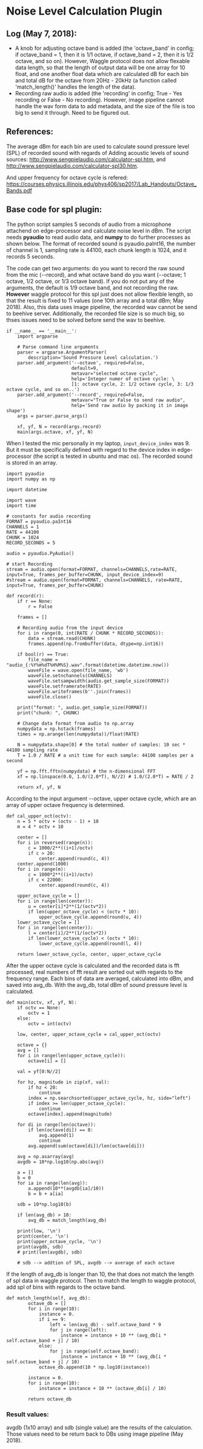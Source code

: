 <!--
waggle_topic=Waggle/Node/Plugins
-->

# Noise Level Calculation Plugin

## Log (May 7, 2018):
- A knob for adjusting octave band is added (the 'octave_band' in config; if octave_band = 1, then it is 1/1 octave, if octave_band = 2, then it is 1/2 octave, and so on). However, Waggle protocol does not allow flexable data length, so that the length of output data will be one array for 10 float, and one another float data which are calculated dB for each bin and total dB for the octave from 20Hz - 20kHz (a function called 'match_length()' handles the length of the data).
- Recording raw audio is added (the 'recording' in config; True - Yes recording or False - No recording). However, image pipeline cannot handle the wav form data to add metadata, and the size of the file is too big to send it through. Need to be figured out.

## References:
The average dBm for each bin are used to calculate sound pressure level (SPL) of recorded sound with regards of 
Adding acoustic levels of sound sources: http://www.sengpielaudio.com/calculator-spl.htm, and http://www.sengpielaudio.com/calculator-spl30.htm.

And upper frequency for octave cycle is refered: https://courses.physics.illinois.edu/phys406/sp2017/Lab_Handouts/Octave_Bands.pdf

## Base code for spl plugin:
The python script samples 5 seconds of audio from a microphone attachend on edge-processor and calculate noise level in dBm.
The script needs **pyaudio** to read audio data, and **numpy** to do further processes as shown below. The format of recorded sound is pyaudio.paInt16, the number of channel is 1, sampling rate is 44100, each chunk length is 1024, and it records 5 seconds.

The code can get two arguments: do you want to record the raw sound from the mic (--record), and what octave band do you want (--octave; 1 octave, 1/2 octave, or 1/3 octave band). If you do not put any of the arguments, the default is 1/9 octave band, and not recording the raw. **However** waggle protocol for this spl just does not allow flexible length, so that the result is fixed to 11 values (one 10th array and a total dBm; May 2018). Also, this data uses image pipeline, the recorded wav cannot be send to beehive server. Additionally, the recorded file size is so much big, so thses issues need to be solved before send the wav to beehive.

```
if __name__ == '__main__':
    import argparse

    # Parse command line arguments
    parser = argparse.ArgumentParser(
        description='Sound Pressure Level calculation.')
    parser.add_argument('--octave', required=False,
                        default=9,
                        metavar="selected octave cycle",
                        help='Integer numer of octave cycle: \
                        [1: octave cycle, 2: 1/2 octave cycle, 3: 1/3 octave cycle, and so on..')
    parser.add_argument('--record', required=False,
                        metavar="True or False to send raw audio",
                        help='Send raw audio by packing it in image shape')
    args = parser.parse_args()

    xf, yf, N = record(args.record)
    main(args.octave, xf, yf, N)
```

When I tested the mic personally in my laptop, ```input_device_index``` was 9. But it must be specifically defined with regard
to the device index in edge-processor (the script is tested in ubuntu and mac os). The recorded sound is stored in an array.

```
import pyaudio
import numpy as np

import datetime

import wave
import time

# constants for audio recording
FORMAT = pyaudio.paInt16
CHANNELS = 1
RATE = 44100
CHUNK = 1024
RECORD_SECONDS = 5

audio = pyaudio.PyAudio()

# start Recording
stream = audio.open(format=FORMAT, channels=CHANNELS,rate=RATE, input=True, frames_per_buffer=CHUNK, input_device_index=9)
#stream = audio.open(format=FORMAT, channels=CHANNELS, rate=RATE, input=True, frames_per_buffer=CHUNK)

def record(r):
    if r == None:
        r = False

    frames = []

    # Recording audio from the input device
    for i in range(0, int(RATE / CHUNK * RECORD_SECONDS)):
        data = stream.read(CHUNK)
        frames.append(np.frombuffer(data, dtype=np.int16))
    
    if bool(r) == True:
        file_name = "audio_{:%Y%m%dT%H%M%S}.wav".format(datetime.datetime.now())
        waveFile = wave.open(file_name, 'wb')
        waveFile.setnchannels(CHANNELS)
        waveFile.setsampwidth(audio.get_sample_size(FORMAT))
        waveFile.setframerate(RATE)
        waveFile.writeframes(b''.join(frames))
        waveFile.close()

    print("format: ", audio.get_sample_size(FORMAT))
    print("chunk: ", CHUNK)

    # Change data format from audio to np.array
    numpydata = np.hstack(frames)
    times = np.arange(len(numpydata))/float(RATE)

    N = numpydata.shape[0] # the total number of samples: 10 sec * 44100 sampling rate
    T = 1.0 / RATE # a unit time for each sample: 44100 samples per a second

    yf = np.fft.fftn(numpydata) # the n-dimensional FFT
    xf = np.linspace(0.0, 1.0/(2.0*T), N//2) # 1.0/(2.0*T) = RATE / 2

    return xf, yf, N

```
According to the input argument --octave, upper octave cycle, which are an array of upper octave frequency is determined. 

```
def cal_upper_oct(octv):
    n = 5 * octv + (octv - 1) + 10
    m = 4 * octv + 10

    center = []
    for i in reversed(range(n)):
        c = 1000/2**((i+1)/octv)
        if c > 20:
            center.append(round(c, 4))
    center.append(1000)
    for i in range(m):
        c = 1000*2**((i+1)/octv)
        if c < 22000:
            center.append(round(c, 4))

    upper_octave_cycle = []
    for i in range(len(center)):
        u = center[i]*2**(1/(octv*2))
        if len(upper_octave_cycle) < (octv * 10):
            upper_octave_cycle.append(round(u, 4))
    lower_octave_cycle = []
    for i in range(len(center)):
        l = center[i]/2**(1/(octv*2))
        if len(lower_octave_cycle) < (octv * 10):
            lower_octave_cycle.append(round(l, 4))

    return lower_octave_cycle, center, upper_octave_cycle
```

After the upper octave cycle is calculated and the recorded data is fft processed, real numbers of fft result are sorted out with regards to the frequency range. Each bins of data are averaged, calculated into dBm, and saved into avg_db. With the avg_db, total dBm of sound pressure level is calculated. 
```
def main(octv, xf, yf, N):
    if octv == None:
        octv = 1
    else:
        octv = int(octv)

    low, center, upper_octave_cycle = cal_upper_oct(octv)

    octave = {}
    avg = []
    for i in range(len(upper_octave_cycle)):
        octave[i] = []

    val = yf[0:N//2]
    
    for hz, magnitude in zip(xf, val):
        if hz < 20:
            continue
        index = np.searchsorted(upper_octave_cycle, hz, side="left")
        if index >= len(upper_octave_cycle):
            continue
        octave[index].append(magnitude)

    for di in range(len(octave)):
        if len(octave[di]) == 0:
            avg.append(1)
            continue
        avg.append(sum(octave[di])/len(octave[di]))

    avg = np.asarray(avg)
    avgdb = 10*np.log10(np.abs(avg))

    a = []
    b = 0
    for ia in range(len(avg)):
        a.append(10**(avgdb[ia]/10))
        b = b + a[ia]

    sdb = 10*np.log10(b)

    if len(avg_db) > 10:
        avg_db = match_length(avg_db)

    print(low, '\n')
    print(center, '\n')
    print(upper_octave_cycle, '\n')
    print(avgdb, sdb)
    # print(len(avgdb), sdb)

    # sdb --> addtion of SPL, avgdb --> average of each octave
```

If the length of avg_db is longer than 10, the that does not match the length of spl data in waggle protocol. Then to match the length to waggle protocol, add spl of bins with regards to the octave band.

```
def match_length(self, avg_db):
        octave_db = []
        for i in range(10):
            instance = 0.
            if i == 9:
                left = len(avg_db) - self.octave_band * 9
                for j in range(left):
                    instance = instance + 10 ** (avg_db[i * self.octave_band + j] / 10)
            else:
                for j in range(self.octave_band):
                    instance = instance + 10 ** (avg_db[i * self.octave_band + j] / 10)
            octave_db.append(10 * np.log10(instance))

        instance = 0.
        for i in range(10):
            instance = instance + 10 ** (octave_db[i] / 10)

        return octave_db
```


### Result values:
avgdb (1x10 array) and sdb (single value) are the results of the calculation. Those values need to be return back to DBs 
using image pipeline (May 2018).

